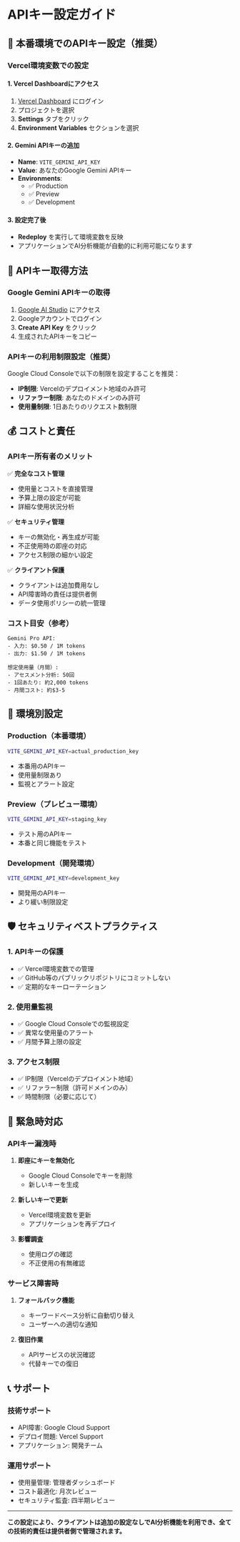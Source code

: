 # APIキー設定ガイド

## 🎯 本番環境でのAPIキー設定（推奨）

### Vercel環境変数での設定

#### 1. Vercel Dashboardにアクセス
1. [Vercel Dashboard](https://vercel.com/dashboard) にログイン
2. プロジェクトを選択
3. **Settings** タブをクリック
4. **Environment Variables** セクションを選択

#### 2. Gemini APIキーの追加
- **Name**: `VITE_GEMINI_API_KEY`
- **Value**: あなたのGoogle Gemini APIキー
- **Environments**: 
  - ✅ Production
  - ✅ Preview  
  - ✅ Development

#### 3. 設定完了後
- **Redeploy** を実行して環境変数を反映
- アプリケーションでAI分析機能が自動的に利用可能になります

## 🔑 APIキー取得方法

### Google Gemini APIキーの取得
1. [Google AI Studio](https://makersuite.google.com/app/apikey) にアクセス
2. Googleアカウントでログイン
3. **Create API Key** をクリック
4. 生成されたAPIキーをコピー

### APIキーの利用制限設定（推奨）
Google Cloud Consoleで以下の制限を設定することを推奨：
- **IP制限**: Vercelのデプロイメント地域のみ許可
- **リファラー制限**: あなたのドメインのみ許可  
- **使用量制限**: 1日あたりのリクエスト数制限

## 💰 コストと責任

### APIキー所有者のメリット
✅ **完全なコスト管理**
- 使用量とコストを直接管理
- 予算上限の設定が可能
- 詳細な使用状況分析

✅ **セキュリティ管理**
- キーの無効化・再生成が可能
- 不正使用時の即座の対応
- アクセス制限の細かい設定

✅ **クライアント保護**
- クライアントは追加費用なし
- API障害時の責任は提供者側
- データ使用ポリシーの統一管理

### コスト目安（参考）
```
Gemini Pro API:
- 入力: $0.50 / 1M tokens
- 出力: $1.50 / 1M tokens

想定使用量（月間）:
- アセスメント分析: 50回
- 1回あたり: 約2,000 tokens
- 月間コスト: 約$3-5
```

## 🔧 環境別設定

### Production（本番環境）
```bash
VITE_GEMINI_API_KEY=actual_production_key
```
- 本番用のAPIキー
- 使用量制限あり
- 監視とアラート設定

### Preview（プレビュー環境）
```bash
VITE_GEMINI_API_KEY=staging_key
```
- テスト用のAPIキー
- 本番と同じ機能をテスト

### Development（開発環境）
```bash
VITE_GEMINI_API_KEY=development_key
```
- 開発用のAPIキー
- より緩い制限設定

## 🛡️ セキュリティベストプラクティス

### 1. APIキーの保護
- ✅ Vercel環境変数での管理
- ✅ GitHub等のパブリックリポジトリにコミットしない
- ✅ 定期的なキーローテーション

### 2. 使用量監視
- ✅ Google Cloud Consoleでの監視設定
- ✅ 異常な使用量のアラート
- ✅ 月間予算上限の設定

### 3. アクセス制限
- ✅ IP制限（Vercelのデプロイメント地域）
- ✅ リファラー制限（許可ドメインのみ）
- ✅ 時間制限（必要に応じて）

## 🚨 緊急時対応

### APIキー漏洩時
1. **即座にキーを無効化**
   - Google Cloud Consoleでキーを削除
   - 新しいキーを生成

2. **新しいキーで更新**
   - Vercel環境変数を更新
   - アプリケーションを再デプロイ

3. **影響調査**
   - 使用ログの確認
   - 不正使用の有無確認

### サービス障害時
1. **フォールバック機能**
   - キーワードベース分析に自動切り替え
   - ユーザーへの適切な通知

2. **復旧作業**
   - APIサービスの状況確認
   - 代替キーでの復旧

## 📞 サポート

### 技術サポート
- API障害: Google Cloud Support
- デプロイ問題: Vercel Support
- アプリケーション: 開発チーム

### 運用サポート
- 使用量管理: 管理者ダッシュボード
- コスト最適化: 月次レビュー
- セキュリティ監査: 四半期レビュー

---

**この設定により、クライアントは追加の設定なしでAI分析機能を利用でき、全ての技術的責任は提供者側で管理されます。**